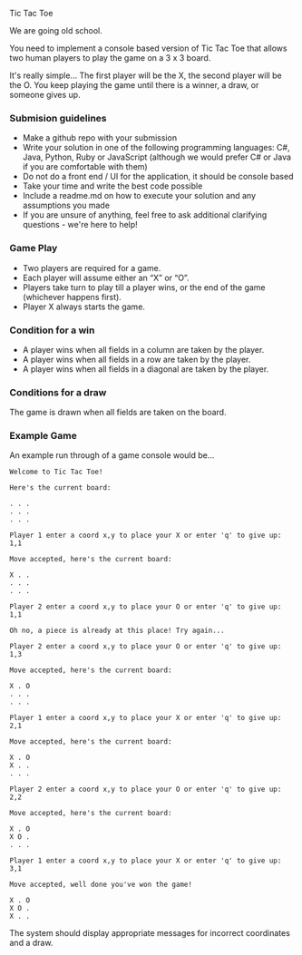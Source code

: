 Tic Tac Toe 

We are going old school. 

You need to implement a console based version of Tic Tac Toe that allows two human players to play the game on a 3 x 3 board.

It's really simple...  The first player will be the X, the second player will be the O. You keep playing the game until there is a winner, a draw, or someone gives up.

### Submision guidelines

* Make a github repo with your submission
* Write your solution in one of the following programming languages: C#, Java, Python, Ruby or JavaScript (although we would prefer C# or Java if you are comfortable with them)  
* Do not do a front end / UI for the application, it should be console based
* Take your time and write the best code possible  
* Include a readme.md on how to execute your solution and any assumptions you made  
* If you are unsure of anything, feel free to ask additional clarifying questions - we're here to help!  

### Game Play

* Two players are required for a game.  
* Each player will assume either an “X” or “O”.  
* Players take turn to play till a player wins, or the end of the game (whichever happens first).  
* Player X always starts the game.  

### Condition for a win

* A player wins when all fields in a column are taken by the player.
* A player wins when all fields in a row are taken by the player.
* A player wins when all fields in a diagonal are taken by the player.

### Conditions for a draw

The game is drawn when all fields are taken on the board.  

### Example Game

An example run through of a game console would be...

~~~
Welcome to Tic Tac Toe!

Here's the current board:

. . .
. . .
. . .

Player 1 enter a coord x,y to place your X or enter 'q' to give up: 1,1

Move accepted, here's the current board:

X . .  
. . . 
. . .

Player 2 enter a coord x,y to place your O or enter 'q' to give up: 1,1

Oh no, a piece is already at this place! Try again...

Player 2 enter a coord x,y to place your O or enter 'q' to give up: 1,3

Move accepted, here's the current board:

X . O  
. . . 
. . .

Player 1 enter a coord x,y to place your X or enter 'q' to give up: 2,1

Move accepted, here's the current board:

X . O  
X . . 
. . .

Player 2 enter a coord x,y to place your O or enter 'q' to give up: 2,2

Move accepted, here's the current board:

X . O  
X O . 
. . .

Player 1 enter a coord x,y to place your X or enter 'q' to give up: 3,1

Move accepted, well done you've won the game!  

X . O  
X O . 
X . .
~~~

The system should display appropriate messages for incorrect coordinates and a draw.

